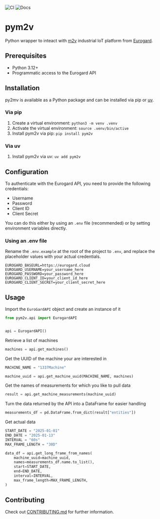 ![CI](https://github.com/bytecaretech/pym2v/actions/workflows/ci.yml/badge.svg)
![Docs](https://github.com/bytecaretech/pym2v/actions/workflows/docs.yml/badge.svg)


# pym2v

Python wrapper to inteact with [m2v][1] industrial IoT platform from [Eurogard][2].

## Prerequisites

- Python 3.12+
- Programmatic access to the Eurogard API

## Installation

py2mv is available as a Python package and can be installed via pip or [uv][3].

### Via pip

1. Create a virtual environment: `python3 -m venv .venv`
1. Activate the virtual environment: `source .venv/bin/active`
1. Install pym2v via pip: `pip install pym2v`

### Via uv

1. Install pym2v via uv: `uv add pym2v`

## Configuration

To authenticate with the Eurogard API, you need to provide the following credentials:

- Username
- Password
- Client ID
- Client Secret

You can do this either by using an `.env` file (recommended) or by setting environment variables directly.

### Using an .env file

Rename the `.env.example` at the root of the project to `.env`, and replace the placeholder values with your actual credentials.

```
EUROGARD_BASEURL=https://eurogard.cloud
EUROGARD_USERNAME=your_username_here
EUROGARD_PASSWORD=your_password_here
EUROGARD_CLIENT_ID=your_client_id_here
EUROGARD_CLIENT_SECRET=your_client_secret_here
```

## Usage

Import the `EuroGardAPI` object and create an instance of it

```python
from pym2v.api import EurogardAPI


api = EurogardAPI()
```

Retrieve a list of machines

```python
machines = api.get_machines()
```

Get the UUID of the machine your are interested in

```python
MACHINE_NAME = "1337Machine"

machine_uuid = api.get_machine_uuid(MACHINE_NAME, machines)
```

Get the names of measurements for which you like to pull data

```python
result = api.get_machine_measurements(machine_uuid)
```

Turn the data returned by the API into a DataFrame for easier handling

```python
measurements_df = pd.DataFrame.from_dict(result["entities"])
```

Get actual data

```python
START_DATE = "2025-01-01"
END_DATE = "2025-01-13"
INTERVAL = "60s"
MAX_FRAME_LENGTH = "30D"

data_df = api.get_long_frame_from_names(
    machine_uuid=machine_uuid,
    names=measurements_df.name.to_list(),
    start=START_DATE,
    end=END_DATE,
    interval=INTERVAL,
    max_frame_length=MAX_FRAME_LENGTH,
)
```

## Contributing

Check out [CONTRIBUTING.md](CONTRIBUTING.md) for further information.


[1]: https://eurogard.de
[2]: https://eurogard.de/software/m2v/
[3]: https://docs.astral.sh/uv/
